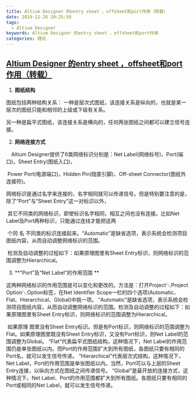 ```yaml
---
title: Altium Designer 的entry sheet ，offsheet和port作用（转载）
date: 2019-12-26 20:25:59
tags:
  - Altium Designer
keywords: Altium Designer 的entry sheet ，offsheet和port作用
categories: 理论
---
```


## [Altium Designer 的entry sheet ，offsheet和port作用（转载）](https://www.cnblogs.com/liuck/p/3988898.html)

1. **图纸结构**

图纸包括两种结构关系： 一种是层次式图纸，该连接关系是纵向的，也就是某一层次的图纸只能和相邻的上级或下级有关系。

另一种是扁平式图纸，该连接关系是横向的，任何两张图纸之间都可以建立信号连接。

2. **网络连接方式**

   

　Altium Designer提供了6类网络标识分别是：Net Label(网络标号)，Port(端口)，Sheet Entry(图纸入口)，　

​                              Power Port(电源端口)，Hidden Pin(隐匿引脚)、Off-sheet Connector(图纸外连接符)。

​                              网络标识是通过名字来连接的，名字相同就可以传递信号。但是特别要注意的是，除了“Port”与“Sheet Entry”这一对标识以外，

​                              其它不同类的网络标识，即使标识名字相同，相互之间也没有连接。比如Net Label及Port两种标识，只能通过连线才能把这两   

​                             个同 名 不同类的标识连接起来。“Automatic”是缺省选项，表示系统会检测项目图纸内容，从而自动调整网络标识的范围。

​                             检测及自动调整的过程如下：如果原理图里有Sheet Entry标识，则网络标识的范围调整为Hierarchical。

3. **“Port”及“Net Label”的作用范围 **

这两种网络标识的作用范围是可以变化和更改的。方法是：打开Project＼Project Option＼Option标签，在Net  Identifier Scope一栏的四个选项(Automatic、Flat、Hierarchical、Global)中挑一项。
   “Automatic”是缺省选项，表示系统会检测项目图纸内容，从而自动调整网络标识的范围。检测及自动调整的过程如下：如果原理图里有Sheet Entry标识，则网络标识的范围调整为Hierarchical。

​    如果原理 图里没有Sheet Entry标识。但是有Port标识，则网络标识的范围调整为Flat。如果原理图里既没有Sheet Entry标识，又没有Port标识，则Net Label的范围调整为Global。
   “Flat”代表扁平式图纸结构，这种情况下，Net Label的作用范围仍是单张图纸以内。而Port的作用范围扩大到所有图纸，各图纸只要有相同的Port名，就可以发生信号传递。
   “Hierarchical”代表层次式结构，这种情况下，Net Label，Port的作用范围是单张图纸以内。当然，Port可以与上层的Sheet Entry连接，以纵向方式在图纸之间传递信号。
   “Global”是最开放的连接方式，这种情况下，Net Label、Port的作用范围都扩大到所有图纸。各图纸只要有相同的Port或相同的Net Label，就可以发生信号传递。

